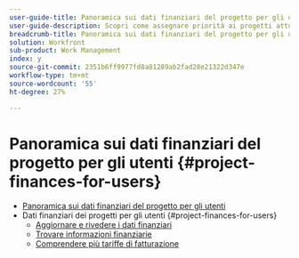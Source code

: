 ```yaml
---
user-guide-title: Panoramica sui dati finanziari del progetto per gli utenti
user-guide-description: Scopri come assegnare priorità ai progetti attuali e proposti in base a costi, valore, rischi e allineamento agli obiettivi delle tue organizzazioni.
breadcrumb-title: Panoramica sui dati finanziari del progetto per gli utenti
solution: Workfront
sub-product: Work Management
index: y
source-git-commit: 2351b6ff9977fd8a81289ab2fad28e21322d347e
workflow-type: tm+mt
source-wordcount: '55'
ht-degree: 27%

---
```




# Panoramica sui dati finanziari del progetto per gli utenti {#project-finances-for-users}

+ [Panoramica sui dati finanziari del progetto per gli utenti](overview.md)
+ Dati finanziari dei progetti per gli utenti {#project-finances-for-users}
   + [Aggiornare e rivedere i dati finanziari](update-and-review-finances.md)
   + [Trovare informazioni finanziarie](find-financial-information.md)
   + [Comprendere più tariffe di fatturazione](multiple-billing-rates.md)

